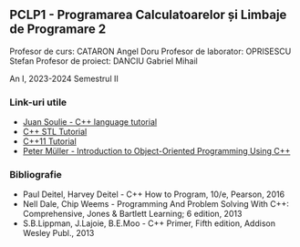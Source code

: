 ## PCLP1 - Programarea Calculatoarelor și Limbaje de Programare 2

Profesor de curs: CATARON Angel Doru 
Profesor de laborator: OPRISESCU Stefan
Profesor de proiect: DANCIU Gabriel Mihail

An I, 2023-2024 Semestrul II

### Link-uri utile
- [Juan Soulie - C++ language tutorial](http://www.cplusplus.com/doc/tutorial)
- [C++ STL Tutorial](https://www.geeksforgeeks.org/cpp-stl-tutorial)
- [C++11 Tutorial](http://thispointer.com/c11-tutorial)
- [Peter Müller - Introduction to Object-Oriented Programming Using C++](http://www.desy.de/gna/html/cc/Tutorial/tutorial.html)

### Bibliografie
- Paul Deitel, Harvey Deitel - C++ How to Program, 10/e, Pearson, 2016
- Nell Dale, Chip Weems - Programming And Problem Solving With C++: Comprehensive, Jones & Bartlett Learning; 6 edition, 2013
- S.B.Lippman, J.Lajoie, B.E.Moo - C++ Primer, Fifth edition, Addison Wesley Publ., 2013

